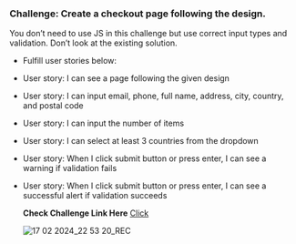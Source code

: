 ### Challenge: Create a checkout page following the design.
 You don’t need to use JS in this challenge but use correct input types and validation. Don’t look at the existing solution. 
 - Fulfill user stories below:
 - User story: I can see a page following the given design
 - User story: I can input email, phone, full name, address, city, country, and postal code
 - User story: I can input the number of items
 - User story: I can select at least 3 countries from the dropdown
 - User story: When I click submit button or press enter, I can see a warning if validation fails
 - User story: When I click submit button or press enter, I can see a successful alert if validation succeeds

   **Check Challenge Link Here** [Click ](https://legacy.devchallenges.io/challenges/0J1NxxGhOUYVqihwegfO#)

   ![17 02 2024_22 53 20_REC](https://github.com/SIFAT-AOC/checkout-page-master/assets/97013103/cd2e8255-4a2f-45d2-b73c-0a9ee161a704)

